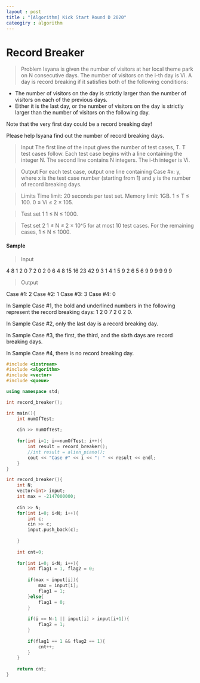 ```yaml
---
layout : post
title : "[Algorithm] Kick Start Round D 2020"
cateogiry : algorithm
---
```


# Record Breaker

> Problem
Isyana is given the number of visitors at her local theme park on N consecutive days. The number of visitors on the i-th day is Vi. A day is record breaking if it satisfies both of the following conditions:

- The number of visitors on the day is strictly larger than the number of visitors on each of the previous days.
- Either it is the last day, or the number of visitors on the day is strictly larger than the number of visitors on the following day.

Note that the very first day could be a record breaking day!


Please help Isyana find out the number of record breaking days.

> Input
The first line of the input gives the number of test cases, T. T test cases follow. Each test case begins with a line containing the integer N. The second line contains N integers. The i-th integer is Vi.

> Output
For each test case, output one line containing Case #x: y, where x is the test case number (starting from 1) and y is the number of record breaking days.

> Limits
Time limit: 20 seconds per test set.
Memory limit: 1GB.
1 ≤ T ≤ 100.
0 ≤ Vi ≤ 2 × 105.

> Test set 1
1 ≤ N ≤ 1000.

> Test set 2
1 ≤ N ≤ 2 × 10^5 for at most 10 test cases.
For the remaining cases, 1 ≤ N ≤ 1000.

#### Sample

> Input
 	 
4
8
1 2 0 7 2 0 2 0
6
4 8 15 16 23 42
9
3 1 4 1 5 9 2 6 5
6
9 9 9 9 9 9

> Output
  
Case #1: 2
Case #2: 1
Case #3: 3
Case #4: 0

  
In Sample Case #1, the bold and underlined numbers in the following represent the record breaking days: 1 2 0 7 2 0 2 0.

In Sample Case #2, only the last day is a record breaking day.

In Sample Case #3, the first, the third, and the sixth days are record breaking days.

In Sample Case #4, there is no record breaking day.

```c++
#include <iostream>
#include <algorithm>
#include <vector>
#include <queue>

using namespace std;

int record_breaker();

int main(){
    int numOfTest;
    
    cin >> numOfTest;
    
    for(int i=1; i<=numOfTest; i++){
        int result = record_breaker();
        //int result = alien_piano();
        cout << "Case #" << i << ": " << result << endl;
    }
}

int record_breaker(){
    int N;
    vector<int> input;
    int max = -2147000000;
    
    cin >> N;
    for(int i=0; i<N; i++){
        int c;
        cin >> c;
        input.push_back(c);
            
    }
    
    int cnt=0;
    
    for(int i=0; i<N; i++){
        int flag1 = 1, flag2 = 0;
        
        if(max < input[i]){
            max = input[i];
            flag1 = 1;
        }else{
            flag1 = 0;
        }
        
        if(i == N-1 || input[i] > input[i+1]){
            flag2 = 1;
        }
        
        if(flag1 == 1 && flag2 == 1){
            cnt++;
        }
    }
    
    return cnt;
}
```
